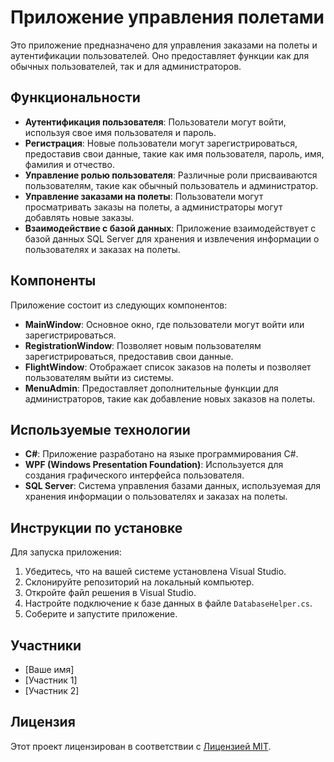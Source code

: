 # Приложение управления полетами

Это приложение предназначено для управления заказами на полеты и аутентификации пользователей. Оно предоставляет функции как для обычных пользователей, так и для администраторов.

## Функциональности

- **Аутентификация пользователя**: Пользователи могут войти, используя свое имя пользователя и пароль.
- **Регистрация**: Новые пользователи могут зарегистрироваться, предоставив свои данные, такие как имя пользователя, пароль, имя, фамилия и отчество.
- **Управление ролью пользователя**: Различные роли присваиваются пользователям, такие как обычный пользователь и администратор.
- **Управление заказами на полеты**: Пользователи могут просматривать заказы на полеты, а администраторы могут добавлять новые заказы.
- **Взаимодействие с базой данных**: Приложение взаимодействует с базой данных SQL Server для хранения и извлечения информации о пользователях и заказах на полеты.

## Компоненты

Приложение состоит из следующих компонентов:

- **MainWindow**: Основное окно, где пользователи могут войти или зарегистрироваться.
- **RegistrationWindow**: Позволяет новым пользователям зарегистрироваться, предоставив свои данные.
- **FlightWindow**: Отображает список заказов на полеты и позволяет пользователям выйти из системы.
- **MenuAdmin**: Предоставляет дополнительные функции для администраторов, такие как добавление новых заказов на полеты.

## Используемые технологии

- **C#**: Приложение разработано на языке программирования C#.
- **WPF (Windows Presentation Foundation)**: Используется для создания графического интерфейса пользователя.
- **SQL Server**: Система управления базами данных, используемая для хранения информации о пользователях и заказах на полеты.

## Инструкции по установке

Для запуска приложения:

1. Убедитесь, что на вашей системе установлена Visual Studio.
2. Склонируйте репозиторий на локальный компьютер.
3. Откройте файл решения в Visual Studio.
4. Настройте подключение к базе данных в файле `DatabaseHelper.cs`.
5. Соберите и запустите приложение.

## Участники

- [Ваше имя]
- [Участник 1]
- [Участник 2]

## Лицензия

Этот проект лицензирован в соответствии с [Лицензией MIT](LICENSE).

